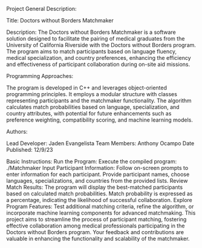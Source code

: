 Project General Description:

Title: Doctors without Borders Matchmaker

Description: The Doctors without Borders Matchmaker is a software solution designed to facilitate the pairing of medical graduates from the University of California Riverside with the Doctors without Borders program. The program aims to match participants based on language fluency, medical specialization, and country preferences, enhancing the efficiency and effectiveness of participant collaboration during on-site aid missions.

Programming Approaches:

The program is developed in C++ and leverages object-oriented programming principles. It employs a modular structure with classes representing participants and the matchmaker functionality. The algorithm calculates match probabilities based on language, specialization, and country attributes, with potential for future enhancements such as preference weighting, compatibility scoring, and machine learning models.

Authors:

Lead Developer: Jaden Evangelista
Team Members: Anthony Ocampo
Date Published: 12/9/23


Basic Instructions:
Run the Program:
Execute the compiled program: ./Matchmaker
Input Participant Information:
Follow on-screen prompts to enter information for each participant.
Provide participant names, choose languages, specializations, and countries from the provided lists.
Review Match Results:
The program will display the best-matched participants based on calculated match probabilities.
Match probability is expressed as a percentage, indicating the likelihood of successful collaboration.
Explore Program Features:
Test additional matching criteria, refine the algorithm, or incorporate machine learning components for advanced matchmaking.
This project aims to streamline the process of participant matching, fostering effective collaboration among medical professionals participating in the Doctors without Borders program. Your feedback and contributions are valuable in enhancing the functionality and scalability of the matchmaker.
